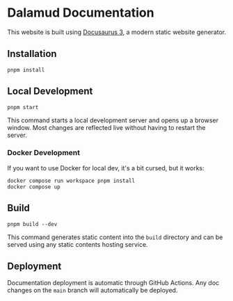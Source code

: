 # Dalamud Documentation

This website is built using [Docusaurus 3](https://docusaurus.io/), a modern
static website generator.

## Installation

```shell
pnpm install
```

## Local Development

```shell
pnpm start
```

This command starts a local development server and opens up a browser window.
Most changes are reflected live without having to restart the server.

### Docker Development

If you want to use Docker for local dev, it's a bit cursed, but it works:

```shell
docker compose run workspace pnpm install
docker compose up
```

## Build

```shell
pnpm build --dev
```

This command generates static content into the `build` directory and can be
served using any static contents hosting service.

## Deployment

Documentation deployment is automatic through GitHub Actions. Any doc changes on
the `main` branch will automatically be deployed.
